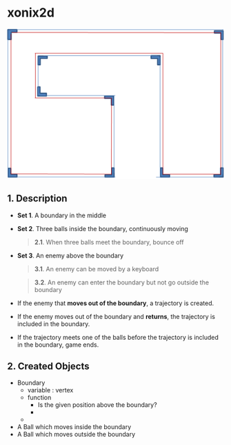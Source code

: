 # xonix2d

![Download..](description.PNG)

## 1. Description
- **Set 1**. A boundary in the middle
- **Set 2**. Three balls inside the boundary, continuously moving
    > **2.1**. When three balls meet the boundary, bounce off
- **Set 3**. An enemy above the boundary
    > **3.1**. An enemy can be moved by a keyboard
  
    > **3.2**. An enemy can enter the boundary but not go outside the boundary

- If the enemy that **moves out of the boundary**, a trajectory is created.
- If the enemy moves out of the boundary and **returns**, the trajectory is included in the boundary.
- If the trajectory meets one of the balls before the trajectory is included in the boundary, game ends.


## 2. Created Objects
- Boundary
  - variable : vertex
  - function
      - Is the given position above the boundary?
      - 
  - 
- A Ball which moves inside the boundary
- A Ball which moves outside the boundary
